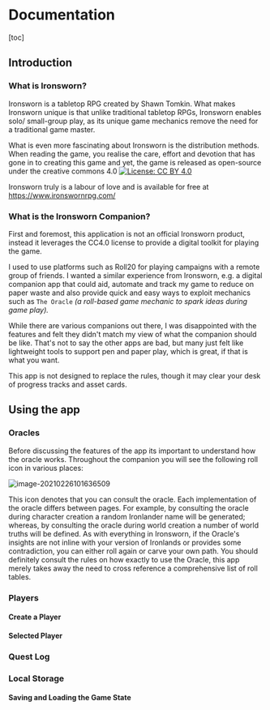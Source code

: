 # Documentation

[toc]

## Introduction

### What is Ironsworn?

Ironsworn is a tabletop RPG created by Shawn Tomkin. What makes Ironsworn unique is that unlike traditional tabletop RPGs, Ironsworn enables solo/ small-group play, as its unique game mechanics remove the need for a traditional game master. 

What is even more fascinating about Ironsworn is the distribution methods. When reading the game, you realise the care, effort and devotion that has gone in to creating this game and yet, the game is released as open-source under the creative commons 4.0 [![License: CC BY 4.0](https://camo.githubusercontent.com/bca967b18143b8a5b2ffe78bd4a1a30f6bc21de83bd8336f748e96498af38b38/68747470733a2f2f696d672e736869656c64732e696f2f62616467652f4c6963656e73652d43432532304259253230342e302d6c69676874677265792e737667)](https://creativecommons.org/licenses/by/4.0/)

Ironsworn truly is a labour of love and is available for free at https://www.ironswornrpg.com/ 

### What is the Ironsworn Companion?

First and foremost, this application is not an official Ironsworn product, instead it leverages the CC4.0 license to provide a digital toolkit for playing the game.

I used to use platforms such as Roll20 for playing campaigns with a remote group of friends. I wanted a similar experience from Ironsworn, e.g. a digital companion app that could aid, automate and track my game to reduce on paper waste and also provide quick and easy ways to exploit mechanics such as `The Oracle` *(a roll-based game mechanic to spark ideas during game play).*

While there are various companions out there, I was disappointed with the features and felt they didn't match my view of what the companion should be like. That's not to say the other apps are bad, but many just felt like lightweight tools to support pen and paper play, which is great, if that is what you want.

This app is not designed to replace the rules, though it may clear your desk of progress tracks and asset cards. 



## Using the app

### Oracles

Before discussing the features of the app its important to understand how the oracle works. Throughout the companion you will see the following roll icon in various places:

 ![image-20210226101636509](C:\Users\gcoul\AppData\Roaming\Typora\typora-user-images\image-20210226101636509.png)

This icon denotes that you can consult the oracle. Each implementation of the oracle differs between pages. For example, by consulting the oracle during character creation a random Ironlander name will be generated; whereas, by consulting the oracle during world creation a number of world truths will be defined. As with everything in Ironsworn, if the Oracle's insights are not inline with your version of Ironlands or provides some contradiction, you can either roll again or carve your own path. You should definitely consult the rules on how exactly to use the Oracle, this app merely takes away the need to cross reference a comprehensive list of roll tables. 

### Players

#### Create a Player

#### Selected Player

### Quest Log

### 

### Local Storage

#### Saving and Loading the Game State



